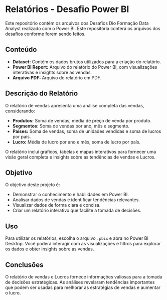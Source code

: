 # Relatórios - Desafio Power BI

Este repositório contém os arquivos dos Desafios Dio Formação Data Analyst realizado com o Power BI. Este repositória conterá os arquivos dos desafios conforme forem sendo feitos.

## Conteúdo

- **Dataset:** Contém os dados brutos utilizados para a criação do relatório.
- **Power BI Report:** Arquivo do relatório do Power BI, com visualizações interativas e insights sobre as vendas.
- **Arquivo PDF:** Arquivo do relatório em PDF.

## Descrição do Relatório

O relatório de vendas apresenta uma análise completa das vendas, considerando:

- **Produtos:** Soma de vendas, média de preço de venda por produto.
- **Segmentos:** Soma de vendas por ano, mês e segmento.
- **Países:** Soma de vendas, soma de unidades vendidas e soma de lucros por país.
- **Lucro:** Média de lucro por ano e mês, soma de lucro por país.

O relatório inclui gráficos, tabelas e mapas interativos para fornecer uma visão geral completa e insights sobre as tendências de vendas e Lucros.

## Objetivo

O objetivo deste projeto é:

- Demonstrar o conhecimento e habilidades em Power BI.
- Analisar dados de vendas e identificar tendências relevantes.
- Visualizar dados de forma clara e concisa.
- Criar um relatório interativo que facilite a tomada de decisões.

## Uso

Para utilizar os relatórios, escolha o arquivo `.pbix` e abra no Power BI Desktop. Você poderá interagir com as visualizações e filtros para explorar os dados e obter insights sobre as vendas.

## Conclusões

O relatório de vendas e Lucros fornece informações valiosas para a tomada de decisões estratégicas. As análises revelaram tendências importantes que podem ser usadas para melhorar as estratégias de vendas e aumentar o lucro.

